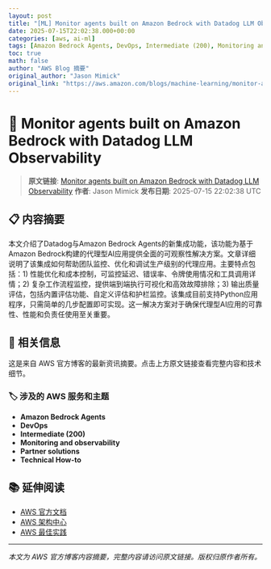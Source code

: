 ```yaml
---
layout: post
title: "[ML] Monitor agents built on Amazon Bedrock with Datadog LLM Observability"
date: 2025-07-15T22:02:38.000+00:00
categories: [aws, ai-ml]
tags: [Amazon Bedrock Agents, DevOps, Intermediate (200), Monitoring and observability, Partner solutions, Technical How-to]
toc: true
math: false
author: "AWS Blog 摘要"
original_author: "Jason Mimick"
original_link: "https://aws.amazon.com/blogs/machine-learning/monitor-agents-built-on-amazon-bedrock-with-datadog-llm-observability/"
---
```


# 🤖 Monitor agents built on Amazon Bedrock with Datadog LLM Observability

> **原文链接**: [Monitor agents built on Amazon Bedrock with Datadog LLM Observability](https://aws.amazon.com/blogs/machine-learning/monitor-agents-built-on-amazon-bedrock-with-datadog-llm-observability/)
> **作者**: Jason Mimick
> **发布日期**: 2025-07-15 22:02:38 UTC

## 📋 内容摘要

本文介绍了Datadog与Amazon Bedrock Agents的新集成功能，该功能为基于Amazon Bedrock构建的代理型AI应用提供全面的可观察性解决方案。文章详细说明了该集成如何帮助团队监控、优化和调试生产级别的代理应用。主要特点包括：1) 性能优化和成本控制，可监控延迟、错误率、令牌使用情况和工具调用详情；2) 复杂工作流程监控，提供端到端执行可视化和高效故障排除；3) 输出质量评估，包括内置评估功能、自定义评估和护栏监控。该集成目前支持Python应用程序，只需简单的几步配置即可实现。这一解决方案对于确保代理型AI应用的可靠性、性能和负责任使用至关重要。

## 🔗 相关信息

这是来自 AWS 官方博客的最新资讯摘要。点击上方原文链接查看完整内容和技术细节。

### 🏷️ 涉及的 AWS 服务和主题

- **Amazon Bedrock Agents**
- **DevOps**
- **Intermediate (200)**
- **Monitoring and observability**
- **Partner solutions**
- **Technical How-to**

## 📚 延伸阅读

- [AWS 官方文档](https://docs.aws.amazon.com/)
- [AWS 架构中心](https://aws.amazon.com/architecture/)
- [AWS 最佳实践](https://aws.amazon.com/architecture/well-architected/)

---

*本文为 AWS 官方博客内容摘要，完整内容请访问原文链接。版权归原作者所有。*